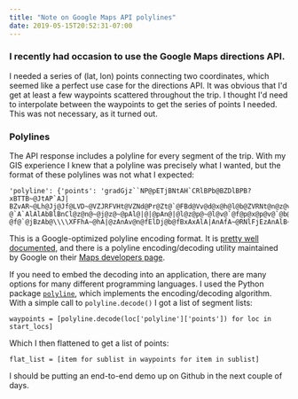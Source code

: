 ```yaml
---
title: "Note on Google Maps API polylines"
date: 2019-05-15T20:52:31-07:00
---
```


### I recently had occasion to use the Google Maps directions API. 
I needed a series of (lat, lon) points connecting two coordinates, which seemed like a perfect use case for the directions API. 
It was obvious that I'd get at least a few waypoints scattered throughout the trip. I thought I'd need to interpolate between the waypoints to get the series of points I needed. This was not necessary, as it turned out. 

### Polylines

The API response includes a polyline for every segment of the trip. With my GIS experience I knew that a polyline was precisely what I wanted, but the format of these polylines was not what I expected: 

~~~~
'polyline': {'points': 'gradGjz``NP@pETjBNtAH`CRlBPb@BZDlBPB?xBTTB~@JtAP`AJ|
BZvAR~@Lh@Jj@Jf@LVD~@VZJRFVHt@VZNd@Pr@Zt@`@FBd@Vv@d@x@h@l@b@ZVRNt@n@z@v@JHb@d@TT|
@`A`AlAlAbBlBnCl@z@n@~@j@z@~@pAl@|@|@pAn@|@l@z@p@~@l@v@`@f@p@x@p@v@`@b@PPbAfAjBdBhAbAvAlAfA|
@f@`@jBzAb@\\\\XFFhA~@hA|@zAnAv@n@fElDj@b@fBxAxAlA|AnAfA~@RNlFjEzAnAlB~Ar@j@d@`@d@^v@n@fA`APNf@d@'}
~~~~

This is a Google-optimized polyline encoding format. It is [pretty well documented](https://developers.google.com/maps/documentation/utilities/polylinealgorithm), and there is a polyline encoding/decoding utility maintained by Google on their [Maps developers page](https://developers.google.com/maps/documentation/utilities/polylineutility).

If you need to embed the decoding into an application, there are many options for many different programming languages. I used the Python package [`polyline`](https://pypi.org/project/polyline/), which implements the encoding/decoding algorithm. With a simple call to `polyline.decode()` I got a list of segment lists:
~~~
waypoints = [polyline.decode(loc['polyline']['points']) for loc in start_locs]
~~~
Which I then flattened to get a list of points:
~~~
flat_list = [item for sublist in waypoints for item in sublist]
~~~

I should be putting an end-to-end demo up on Github in the next couple of days.